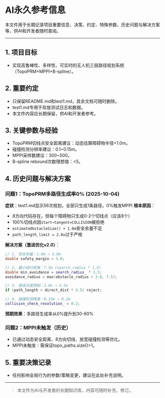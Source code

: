 # AI永久参考信息

本文件用于长期记录项目重要信息、决策、约定、特殊参数、历史问题与解决方案等，供AI和开发者随时查阅。

---

## 1. 项目目标
- 实现高鲁棒性、多样性、可实时的无人机三层路径规划系统（TopoPRM+MPPI+B-spline）。

## 2. 重要约定
- 只保留README.md和test1.md，其余文档可随时删除。
- test1.md专用于存放测试日志和数据。
- 本文件内容应长期保留，供AI和开发者参考。

## 3. 关键参数与经验
- TopoPRM切线点安全距离建议：动态估算障碍物半径+1.0m。
- 碰撞检测分辨率建议：0.1~0.15m。
- MPPI采样数建议：300~500。
- B-spline rebound次数理想值：<5。

## 4. 历史问题与解决方案

### 问题1：TopoPRM多路径生成率0% (2025-10-04)
**症状**：test1.md显示56次规划，全部只生成1条路径，0%触发MPPI
**根本原因**：
- 8方向代码存在，但每个障碍物只生成0-2个切线点（应该8个）
- 100%切线点因`start→tangent=COLLISION`被拒绝
- `estimateObstacleSize() + 1.0m`安全余量不足
- `path_length_limit = 2.0x`过于严格

**解决方案（激进优化v2.0）**：
```cpp
// 1. 安全余量：1.0m → 3.0m
double safety_margin = 3.0;

// 2. 最小绕行距离：7.5m (search_radius * 1.5)
double min_avoidance = search_radius_ * 1.5;
avoidance_radius = max(obstacle_radius + 3.0, 7.5);

// 3. 路径长度限制：2.0x → 3.5x
if (path_length > direct_dist * 3.5) reject;

// 4. 碰撞检测精度：0.15m → 0.2m
collision_check_resolution_ = 0.2;
```

**预期效果**：多路径生成率从0%提升到30-60%

### 问题2：MPPI未触发（历史）
- 已通过动态安全距离、8方向切线、放宽碰撞检测等优化。
- MPPI未触发：需保证topo_paths.size()>1。

## 5. 重要决策记录
- 任何影响全局行为的参数/策略变更，建议在此处补充说明。

---

> 本文件为AI与开发者的长期知识库，内容可随时补充、修订。